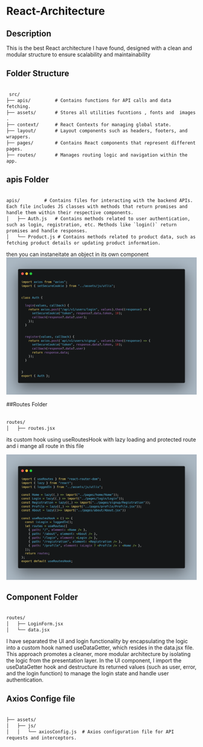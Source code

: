 # React-Architecture

## Description
This is the best React architecture I have found, designed with a clean and modular structure to ensure scalability and maintainability


## Folder Structure 
```

 src/
├── apis/         # Contains functions for API calls and data fetching.
├── assets/       # Stores all utilities fucntions , fonts and  images .
├── context/      # React Contexts for managing global state.
├── layout/       # Layout components such as headers, footers, and wrappers.
├── pages/        # Contains React components that represent different pages.
├── routes/       # Manages routing logic and navigation within the app.
```

## apis Folder 
```

apis/         # Contains files for interacting with the backend APIs. Each file includes JS classes with methods that return promises and handle them within their respective components.
│   ├── Auth.js   # Contains methods related to user authentication, such as login, registration, etc. Methods like `login()` return promises and handle responses.
│   └── Product.js # Contains methods related to product data, such as fetching product details or updating product information.

```

then you can instaneitate an object in its own component 
![Code Example](apis.png)


##Routes Folder 
```

routes/         
│   ├── routes.jsx 
```

its custom hook using useRoutesHook with lazy loading and protected route and i mange all route in this file 

![Code Example](routes.png) 

## Component Folder 
```

routes/         
│   ├── LoginForm.jsx 
│   └── data.jsx 

```

I have separated the UI and login functionality by encapsulating the  logic into a custom hook named useDataGetter, which resides in the data.jsx file. This approach promotes a cleaner, more modular architecture by isolating the logic from the presentation layer. In the UI component, I import the useDataGetter hook and destructure its returned values (such as user, error, and the login function) to manage the login state and handle user authentication.


## Axios Confige file 
```

├── assets/
│   ├── js/
│   │   └── axiosConfig.js  # Axios configuration file for API requests and interceptors. 

```



